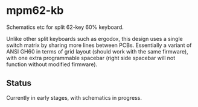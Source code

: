 # mpm62-kb
Schematics etc for split 62-key 60% keyboard.

Unlike other split keyboards such as ergodox, this design uses a single switch matrix by sharing more lines between PCBs. Essentially a variant of ANSI GH60 in terms of grid layout (should work with the same firmware), with one extra programmable spacebar (right side spacebar will not function without modified firmware).

## Status

Currently in early stages, with schematics in progress.
